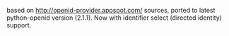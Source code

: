 based on http://openid-provider.appspot.com/ sources, ported to latest python-openid version (2.1.1). Now with identifier select (directed identity) support.